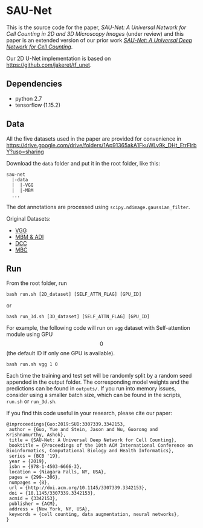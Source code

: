 # SAU-Net

This is the source code for the paper, *SAU-Net: A Universal Network for Cell Counting in 2D and 3D Microscopy Images* (under review) and this paper is an extended version of our prior work [*SAU-Net: A Universal Deep Network for Cell Counting*](https://dl.acm.org/citation.cfm?id=3342153). 

Our 2D U-Net implementation is based on https://github.com/jakeret/tf_unet.

## Dependencies
- python 2.7
- tensorflow (1.15.2) 

## Data
All the five datasets used in the paper are provided for convenience in 
https://drive.google.com/drive/folders/1Ap91365akA1FkuWLv9k_DHt_EtrFlrbY?usp=sharing

Download the `data` folder and put it in the root folder, like this:
```
sau-net
  |-data
  |  |-VGG
  |  |-MBM
  ...
```

The dot annotations are processed using `scipy.ndimage.gaussian_filter`.

Original Datasets:
- [VGG](http://www.robots.ox.ac.uk/~vgg/research/counting/cells.zip)
- [MBM & ADI](https://github.com/ieee8023/countception)
- [DCC](https://github.com/markmarsden/DublinCellDataset)
- [MBC](https://github.com/nestorsaiz/saiz-et-al_2016)


## Run

From the root folder, run
```
bash run.sh [2D_dataset] [SELF_ATTN_FLAG] [GPU_ID] 
```
or 
```
bash run_3d.sh [3D_dataset] [SELF_ATTN_FLAG] [GPU_ID] 
```
For example, the following code will run on `vgg` dataset with Self-attention module using GPU $$0$$ (the default ID If only one GPU is available). 
```
bash run.sh vgg 1 0
```
Each time the training and test set will be randomly split by a random seed appended in the output folder. The corresponding model weights and the predictions can be found in `outputs/`. If you run into memory issues, consider using a smaller batch size, which can be found in the scripts, `run.sh` or `run_3d.sh`.

If you find this code useful in your research, please cite our paper:
```
@inproceedings{Guo:2019:SUD:3307339.3342153,
 author = {Guo, Yue and Stein, Jason and Wu, Guorong and Krishnamurthy, Ashok},
 title = {SAU-Net: A Universal Deep Network for Cell Counting},
 booktitle = {Proceedings of the 10th ACM International Conference on Bioinformatics, Computational Biology and Health Informatics},
 series = {BCB '19},
 year = {2019},
 isbn = {978-1-4503-6666-3},
 location = {Niagara Falls, NY, USA},
 pages = {299--306},
 numpages = {8},
 url = {http://doi.acm.org/10.1145/3307339.3342153},
 doi = {10.1145/3307339.3342153},
 acmid = {3342153},
 publisher = {ACM},
 address = {New York, NY, USA},
 keywords = {cell counting, data augmentation, neural networks},
} 
```
